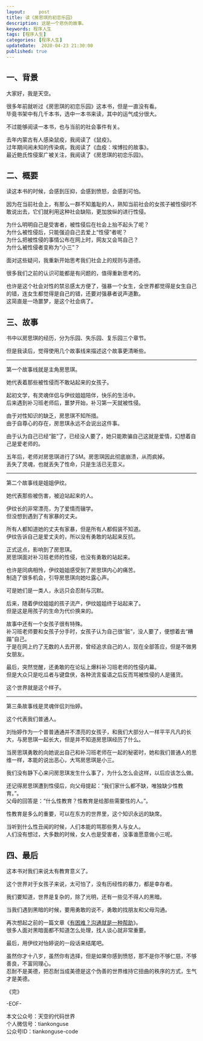 ```yaml
---   
layout:     post  
title: 读《房思琪的初恋乐园》  
description: 这是一个悲伤的故事。  
keywords: 程序人生  
tags: [程序人生]    
categories: [程序人生]  
updateDate:  2020-04-23 21:30:00  
published: true  
---  
```



## 一、背景  


大家好，我是天空。  


很多年前就听过《房思琪的初恋乐园》这本书，但是一直没有看。  
毕竟书架中有几千本书，选中一本书来读，其中的运气成分很大。  


不过能够阅读一本书，也与当前的社会事件有关。  


去年内蒙古有人感染鼠疫，我阅读了《鼠疫》。  
过年期间闹未知的传染病，我阅读了《血疫：埃博拉的故事》。  
最近鲍氏性侵案广被关注，我阅读了《房思琪的初恋乐园》。  


## 二、概要  


读这本书的时候，会感到压抑，会感到愤怒，会感到可怕。  


因为在当前社会上，有那么一群不知羞耻的人，熟知当前社会的女孩子被性侵时不敢说出去，它们就利用这种社会缺陷，更加放纵的进行性侵。  


为什么明明自己是受害者，被性侵后在社会上抬不起头了呢？  
为什么被性侵后，只能强迫自己去爱上“性侵”者呢？  
为什么把被性侵的事情公布在网上时，网友又会骂自己？  
为什么被性侵者变称为“小三”？  



面对这些疑问，我重新开始思考我们社会上的规则与道德。  


很多我们之前的认识可能都是有问题的，值得重新思考的。  


也许是这个社会对性的禁忌感太方便了，强暴一个女生，全世界都觉得是女生自己的错，连女生都觉得是自己的错，还要对强暴者说声道歉。  
这简直是一场噩梦，是这个社会病了。  


## 三、故事


书中以房思琪的经历，分为乐园、失乐园、复乐园三个章节。  


但是我读后，觉得使用几个故事线来描述这个故事更清晰些。  


----


第一个故事线就是主角房思琪。  


她代表着那些被性侵而不敢站起来的女孩子。  


起初文学，有灵魂伴侣与伊纹姐姐陪伴，快乐的生活中。  
后来遇到补习班老师后，噩梦开始，补习第一天就被性侵。  


由于对性知识的缺乏，房思琪不知所措。  
由于自尊心的存在，房思琪永远不会说出这件事。  


由于认为自己已经“脏”了，已经没人要了，她只能欺骗自己这就是爱情，幻想着自己是爱老师的。  


五年后，老师对房思琪进行了SM。房思琪因此彻底崩溃，从而疯掉。  
丢失了灵魂，也就丢失了性命，只是生活已无意义。  



----


第二个故事线是姐姐伊纹。  


她代表那些被伤害，被迫站起来的人。  


伊纹长的非常漂亮，为了爱情而辍学。  
但没想到遇到了有家暴的丈夫。  


所有人都知道她的丈夫有家暴，但是所有人都假装不知道。  
伊纹告诉自己是爱丈夫的，所以没有勇敢的站起来反抗。  


正式这点，影响到了房思琪。  
房思琪面对补习班老师的性侵，也没有勇敢的站起来。  


也许是同病相怜，伊纹姐姐感受到了房思琪内心的痛苦。  
制造了很多机会，引导房思琪向她吐露心声。  


可是她们是一类人，永远只会忍耐与沉默。  


后来，随着伊纹姐姐的孩子流产，伊纹姐姐终于站起来了。  
但是这是用孩子的生命为代价换来的。  


故事中还有一个女孩子很有特殊。  
补习班老师要和女孩子分手时，女孩子认为自己很“脏”，没人要了，便想着去“糟蹋”自己。  
于是在网上约了无数的人去开房，曾经追求自己的人，现在全部答应，但是不做男女朋友。  


最后，突然觉醒，还勇敢的在论坛上爆料补习班老师的性侵内幕。  
但是大众只是吃瓜者与键盘侠，各种流言蜚语之后反而骂被性侵的人是骚货。  


这个世界就是这个样子。  


----


第三条故事线是灵魂伴侣刘怡婷。  


这个代表我们普通人。  


刘怡婷作为一个普普通通并不漂亮的女孩子，和我们大部分人一样平平凡凡的长大，与房思琪一起长大，但是并不知道房思琪经历了什么。 


当房思琪勇敢的向她说出自己和补习班老师在一起的秘密时，她和我们普通人的思维一样，本能的说出恶心，大骂房思琪是小三。  


我们没有静下心来问房思琪发生什么事了，为什么怎么会这样，以后应该怎么做。  


还记得房思琪遭到性侵后，向父母提起：“我们家什么都不缺，唯独缺少性教育。”。  
父母的回答是：“什么性教育？性教育是给那些需要性的人。”。  


性教育是多么的重要，可以在东方的世界里，这个知识永远的缺席。  


当听到什么性丑闻的时候，人们本能的骂那些男人与女人。  
人们没有想过，大多数的时候，女人也是受害者，没事谁愿意做小三呢。  


## 四、最后  


这本书对我们来说太有教育意义了。  


这个世界对于女孩子来说，太可怕了，没有历经性的暴力，都是幸存者。  


我们要知道，世界是复杂的，除了光明，还有一些见不得人的黑暗。  


当我们遇到黑暗的时候，要用勇敢的说不，勇敢的找朋友和父母沟通。  


再次想起之前的一篇文章《[有困难？沟通就是一种帮助](https://mp.weixin.qq.com/s/inXHNYOM0XENpiRPeuQSXA)》。  
很多人面对黑暗面都不知道怎么处理，找人谈心就非常重要。  


最后，用伊纹对怡婷说的一段话来结尾吧。  


虽然你才十八岁，虽然你有选择，但是如果你感到愤怒，那不是你不够仁慈，不够善良，不富同理心。  
忍耐不是美德，把忍耐当成美德是这个伪善的世界维持它扭曲的秩序的方式，生气才是美德。  




《完》


-EOF-  



本文公众号：天空的代码世界  
个人微信号：tiankonguse  
公众号ID：tiankonguse-code  
  

